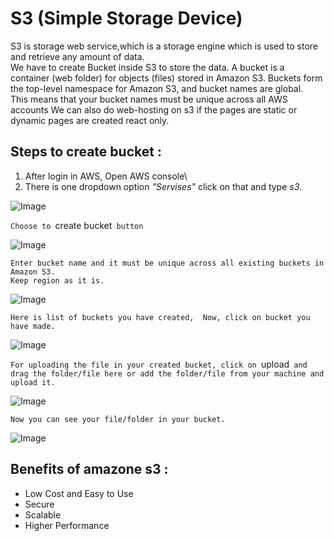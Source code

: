 # S3 (Simple Storage Device)

S3 is storage web service,which is a storage engine which is used to store and retrieve any amount of data.\
 We have to create Bucket inside S3 to store the data. A bucket is a container (web folder) for objects (files) stored in Amazon S3. Buckets form the top-level namespace for Amazon S3, and bucket names are global.\
  This means that your bucket names must be unique across all AWS accounts We can also do web-hosting on s3 if the pages are static or dynamic pages are created react only.

  ## Steps to create bucket :

  1. After login in AWS, Open AWS console\
  2. There is one dropdown option *"Servises"* click on that and type *s3*.

  ![Image]()

  `Choose to `create bucket` button`

  ![Image]()

`Enter bucket name and it must be unique across all existing buckets in Amazon S3.`\
`Keep region as it is.`


![Image]()

`Here is list of buckets you have created,  Now, click on bucket you have made.`

![Image]()

`For uploading the file in your created bucket, click on `upload` and drag the folder/file here or add the folder/file from your machine and upload it.`

![Image]()

`Now you can see your file/folder in your bucket.`

![Image]()

## Benefits of amazone s3 :
- Low Cost and Easy to Use
- Secure
- Scalable
- Higher Performance